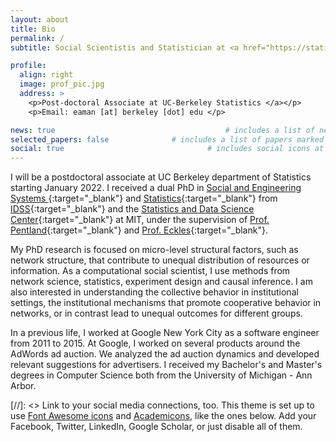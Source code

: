 ```yaml
---
layout: about
title: Bio
permalink: /
subtitle: Social Scientistis and Statistician at <a href="https://statistics.berkeley.edu/">UC-Berkeley</a> from <a href="https://idss.mit.edu/">MIT</a>

profile:
  align: right
  image: prof_pic.jpg
  address: >
    <p>Post-doctoral Associate at UC-Berkeley Statistics </a></p>
    <p>Email: eaman [at] berkeley [dot] edu </p>

news: true  									# includes a list of news items
selected_papers: false 				# includes a list of papers marked as "selected={true}"
social: true  								# includes social icons at the bottom of the page
---
```



I will be a postdoctoral associate at UC Berkeley department of Statistics starting
January 2022.  I received a dual PhD in [Social and Engineering Systems
](https://idss.mit.edu/academics/ses_doc/){:target="\_blank"}
and [Statistics](https://stat.mit.edu/academics/idps/){:target="\_blank"}
from [IDSS](https://idss.mit.edu/){:target="\_blank"} and
the [Statistics and Data Science Center](https://stat.mit.edu/){:target="\_blank"}
at MIT, under the supervision of [Prof.  Pentland](https://www.media.mit.edu/people/sandy/overview/){:target="\_blank"}
and [Prof. Eckles](https://www.deaneckles.com/){:target="\_blank"}. 


My PhD research is focused on micro-level structural factors, such as network structure,
that contribute to unequal distribution of resources or information. As a computational
social scientist, I use methods from network science, statistics, experiment design and
causal inference. I am also interested in understanding the collective behavior in
institutional settings, the institutional mechanisms that promote cooperative behavior in
networks, or in contrast lead to unequal outcomes for different groups.

In a previous life, I worked at Google New York City as a software engineer from
2011 to 2015. At Google, I worked on several products around the AdWords ad auction. We
analyzed the ad auction dynamics and developed relevant suggestions for advertisers.
I received my Bachelor's and Master's degrees in Computer Science both from the
University of Michigan - Ann Arbor.


[//]: <> Link to your social media connections, too. This theme is set up to use [Font Awesome icons](http://fortawesome.github.io/Font-Awesome/) and [Academicons](https://jpswalsh.github.io/academicons/), like the ones below. Add your Facebook, Twitter, LinkedIn, Google Scholar, or just disable all of them.

